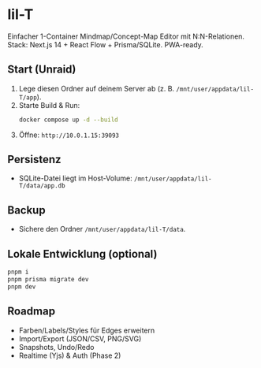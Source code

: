 # lil-T

Einfacher 1-Container Mindmap/Concept-Map Editor mit N:N-Relationen.
Stack: Next.js 14 + React Flow + Prisma/SQLite. PWA-ready.

## Start (Unraid)
1) Lege diesen Ordner auf deinem Server ab (z. B. `/mnt/user/appdata/lil-T/app`).
2) Starte Build & Run:
   ```bash
   docker compose up -d --build
   ```
3) Öffne: `http://10.0.1.15:39093`

## Persistenz
- SQLite-Datei liegt im Host-Volume: `/mnt/user/appdata/lil-T/data/app.db`

## Backup
- Sichere den Ordner `/mnt/user/appdata/lil-T/data`.

## Lokale Entwicklung (optional)
```bash
pnpm i
pnpm prisma migrate dev
pnpm dev
```

## Roadmap
- Farben/Labels/Styles für Edges erweitern
- Import/Export (JSON/CSV, PNG/SVG)
- Snapshots, Undo/Redo
- Realtime (Yjs) & Auth (Phase 2)
